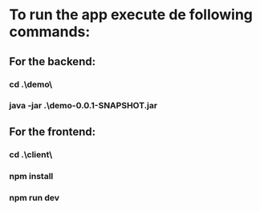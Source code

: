 # To run the app execute de following commands:

## For the backend:
### cd .\demo\
### java -jar .\demo-0.0.1-SNAPSHOT.jar

## For the frontend:
### cd .\client\
### npm install
### npm run dev
